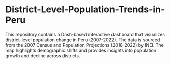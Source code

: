 # District-Level-Population-Trends-in-Peru
This repository contains a Dash-based interactive dashboard that visualizes district-level population change in Peru (2007-2022). The data is sourced from the 2007 Census and Population Projections (2018-2022) by INEI. The map highlights demographic shifts and provides insights into population growth and decline across districts.
